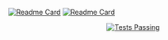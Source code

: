 [![Readme Card](https://github-readme-stats.vercel.app/api/pin/?username=jamesCrumble&repo=PoeBeastBotv3)](https://github.com/JamesCrumbleProduction/PoeBeastBotv3)
[![Readme Card](https://github-readme-stats.vercel.app/api/pin/?username=jamesCrumbleProduction&repo=AlbionFisherBot)](https://github.com/JamesCrumbleProduction/AlbionFisherBot)




<p align="center">
    <a href="(https://github.com/JamesCrumble)">
      <img alt="Tests Passing" src="https://github-readme-stats.vercel.app/api/top-langs/?username=jamesCrumble"/>
    </a>
  </p>

